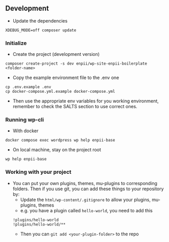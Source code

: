 
## Development
- Update the dependencies
```
XDEBUG_MODE=off composer update
```

### Initialize
- Create the project (development version)
```
composer create-project -s dev enpii/wp-site-enpii-boilerplate <folder-name>
```
- Copy the example environment file to the .env one
```
cp .env.example .env
cp docker-compose.yml.example docker-compose.yml
```
- Then use the appropriate env variables for you working environment, remember to check the SALTS section to use correct ones.

### Running wp-cli
- With docker
```
docker compose exec wordpress wp help enpii-base
```

- On local machine, stay on the project root
```
wp help enpii-base
```

### Working with your project
- You can put your own plugins, themes, mu-plugins to corresponding folders. Then if you use git, you can add these things to your repository by:
  - Update the `html/wp-content/.gitignore` to allow your plugins, mu-plugins, themes
  - e.g. you have a plugin called `hello-world`, you need to add this
  ```
  !plugins/hello-world
  !plugins/hello-world/**
  ```
  - Then you can `git add <your-plugin-folder>` to the repo